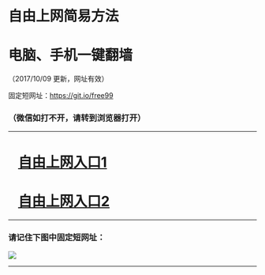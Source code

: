 ﻿# 自由上网简易方法

# 电脑、手机一键翻墙

（2017/10/09 更新，网址有效）

固定短网址：https://git.io/free99

### （微信如打不开，请转到浏览器打开）


***





# &nbsp;&nbsp; <a href="http://ft49694616.fwq-tz-1001.info/fwqtz01.html?t=100900112330 " target="_blank">自由上网入口1</a>
# &nbsp;&nbsp; <a href="http://ft3167920024.fwq-tz-1002.info/fwqtz02.html?t=100900131650 " target="_blank">自由上网入口2</a>
***

### 请记住下图中固定短网址：

<img src="https://s3-us-west-2.amazonaws.com/fwq-1001/yjfq-20170905okok.png" /> 


***

